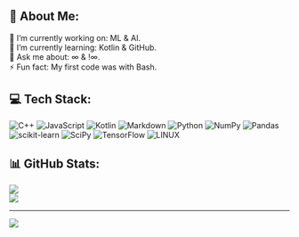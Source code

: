 ## 💫 About Me:
🐉 I’m currently working on: ML & AI.<br>🌱 I’m currently learning: Kotlin & GitHub.<br>💬 Ask me about: ∞ & !∞.<br>⚡ Fun fact: My first code was with Bash.


## 💻 Tech Stack:
![C++](https://img.shields.io/badge/c++-%2300599C.svg?style=flat&logo=c%2B%2B&logoColor=white) ![JavaScript](https://img.shields.io/badge/javascript-%23323330.svg?style=flat&logo=javascript&logoColor=%23F7DF1E) ![Kotlin](https://img.shields.io/badge/kotlin-%230095D5.svg?style=flat&logo=kotlin&logoColor=white) ![Markdown](https://img.shields.io/badge/markdown-%23000000.svg?style=flat&logo=markdown&logoColor=white) ![Python](https://img.shields.io/badge/python-3670A0?style=flat&logo=python&logoColor=ffdd54) ![NumPy](https://img.shields.io/badge/numpy-%23013243.svg?style=flat&logo=numpy&logoColor=white) ![Pandas](https://img.shields.io/badge/pandas-%23150458.svg?style=flat&logo=pandas&logoColor=white) ![scikit-learn](https://img.shields.io/badge/scikit--learn-%23F7931E.svg?style=flat&logo=scikit-learn&logoColor=white) ![SciPy](https://img.shields.io/badge/SciPy-%230C55A5.svg?style=flat&logo=scipy&logoColor=%white) ![TensorFlow](https://img.shields.io/badge/TensorFlow-%23FF6F00.svg?style=flat&logo=TensorFlow&logoColor=white) ![LINUX](https://img.shields.io/badge/Linux-FCC624?style=flat&logo=linux&logoColor=black)
## 📊 GitHub Stats:
![](https://github-readme-stats.vercel.app/api?username=LB35&theme=gotham&hide_border=false&include_all_commits=true&count_private=true)<br/>
![](https://github-readme-streak-stats.herokuapp.com/?user=LB35&theme=gotham&hide_border=false)<br/>

---
[![](https://visitcount.itsvg.in/api?id=LB35&icon=6&color=9)](https://visitcount.itsvg.in)

<!-- Proudly created with GPRM ( https://gprm.itsvg.in ) -->
